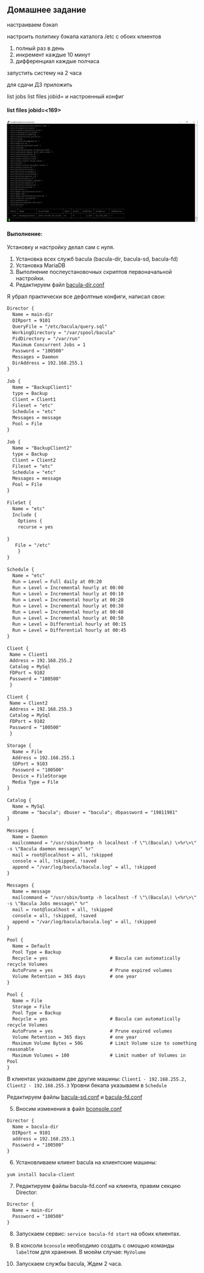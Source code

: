 
## Домашнее задание

настраиваем бэкап

настроить политику бэкапа каталога /etc с обоих клиентов

1) полный раз в день
2) инкремент каждые 10 минут
3) дифференциал каждые полчаса

запустить систему на 2 часа

для сдачи ДЗ приложить

list jobs
list files jobid=<idfullbackup>
и настроенный конфиг
	
#### list files jobid=<169>
![list files jobid=<169>](https://github.com/bootcd/Otus-linux-homework/blob/bacula/listfiles_full.jpg)
  
  



#### Выполнение:

Установку и настройку делал сам с нуля.
1. Установка всех служб bacula (bacula-dir, bacula-sd, bacula-fd)
2. Установка MariaDB
3. Выполнение послеустановочных скриптов первоначальной настройки.
4. Редактируем файл [bacula-dir.conf](https://github.com/bootcd/Otus-linux-homework/blob/bacula/bacula-dir.conf)

Я убрал практически все дефолтные конфиги, написал свои:
```
Director {                           
  Name = main-dir
  DIRport = 9101              
  QueryFile = "/etc/bacula/query.sql"
  WorkingDirectory = "/var/spool/bacula"
  PidDirectory = "/var/run"
  Maximum Concurrent Jobs = 1
  Password = "100500"     
  Messages = Daemon
  DirAddress = 192.168.255.1
}

Job {
  Name = "BackupClient1"
  type = Backup
  Client = Client1
  Fileset = "etc"
  Schedule = "etc"
  Messages = message
  Pool = File
}

Job {
  Name = "BackupClient2"
  type = Backup
  Client = Client2
  Fileset = "etc"
  Schedule = "etc"
  Messages = message
  Pool = File
}

FileSet {
  Name = "etc"
  Include {
    Options {
    recurse = yes

}
   File = "/etc"
	}
}

Schedule {
  Name = "etc"
  Run = Level = Full daily at 09:20
  Run = Level = Incremental hourly at 00:00
  Run = Level = Incremental hourly at 00:10
  Run = Level = Incremental hourly at 00:20
  Run = Level = Incremental hourly at 00:30
  Run = Level = Incremental hourly at 00:40
  Run = Level = Incremental hourly at 00:50
  Run = Level = Differential hourly at 00:15
  Run = Level = Differential hourly at 00:45
}

Client {
 Name = Client1
 Address = 192.168.255.2
 Catalog = MySql
 FDPort = 9102
 Password = "100500"
 }

Client {
 Name = Client2
 Address = 192.168.255.3
 Catalog = MySql
 FDPort = 9102
 Password = "100500"
 }

Storage {
  Name = File
  Address = 192.168.255.1
  SDPort = 9103
  Password = "100500"
  Device = FileStorage
  Media Type = File
}

Catalog {
  Name = MySql
  dbname = "bacula"; dbuser = "bacula"; dbpassword = "19811981"
}

Messages {
  Name = Daemon
  mailcommand = "/usr/sbin/bsmtp -h localhost -f \"\(Bacula\) \<%r\>\" -s \"Bacula daemon message\" %r"
  mail = root@localhost = all, !skipped            
  console = all, !skipped, !saved
  append = "/var/log/bacula/bacula.log" = all, !skipped
}

Messages {
  Name = message
  mailcommand = "/usr/sbin/bsmtp -h localhost -f \"\(Bacula\) \<%r\>\" -s \"Bacula Jobs message\" %r"
  mail = root@localhost = all, !skipped
  console = all, !skipped, !saved
  append = "/var/log/bacula/bacula.log" = all, !skipped
}

Pool {
  Name = Default
  Pool Type = Backup
  Recycle = yes                       # Bacula can automatically recycle Volumes
  AutoPrune = yes                     # Prune expired volumes
  Volume Retention = 365 days         # one year
}

Pool {
  Name = File
  Storage = File
  Pool Type = Backup
  Recycle = yes                       # Bacula can automatically recycle Volumes
  AutoPrune = yes                     # Prune expired volumes
  Volume Retention = 365 days         # one year
  Maximum Volume Bytes = 50G          # Limit Volume size to something reasonable
  Maximum Volumes = 100               # Limit number of Volumes in Pool
}
```
В клиентах указываем две другие машины: `Client1 - 192.168.255.2, Client2 - 192.168.255.3`
Уровни бекапа указываем в `Schedule`

Редактируем файлы [bacula-sd.conf](https://github.com/bootcd/Otus-linux-homework/blob/bacula/bacula-sd.conf) и [bacula-fd.conf](https://github.com/bootcd/Otus-linux-homework/blob/bacula/bacula-fd.conf)

5. Вносим изменения в файл [bconsole.conf](https://github.com/bootcd/Otus-linux-homework/blob/bacula/bconsole.conf)

```
Director {
  Name = bacula-dir
  DIRport = 9101
  address = 192.168.255.1
  Password = "100500"
}
```
6. Установливаем клиент bacula на клиентские машины:

`yum install bacula-client`

7. Редактируем файлы bacula-fd.conf на клиента, правим секцию Director:

```
Director {
  Name = main-dir
  Password = "100500"
}
```
8. Запускаем сервис: `service bacula-fd start` на обоих клиентах.

9. В консоли `bconsole` необходимо создать с омощью команды `label`том для хранения. В моейм случае: `MyVolume`

10. Запускаем службы bacula, Ждем 2 часа.
